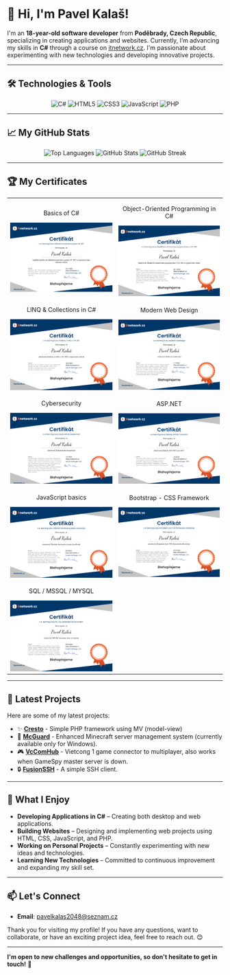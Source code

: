 # 👋 Hi, I'm **Pavel Kalaš**!

I'm an **18-year-old software developer** from **Poděbrady, Czech Republic**, specializing in creating applications and websites. Currently, I’m advancing my skills in **C#** through a course on [itnetwork.cz](https://itnetwork.cz). I'm passionate about experimenting with new technologies and developing innovative projects.

---

## 🛠️ **Technologies & Tools**

<div align="center">
  <img src="https://img.shields.io/badge/C%23-%23-00599C?style=for-the-badge&logo=csharp&logoColor=white" alt="C#">
  <img src="https://img.shields.io/badge/HTML5-%23E34F26?style=for-the-badge&logo=html5&logoColor=white" alt="HTML5">
  <img src="https://img.shields.io/badge/CSS3-%231572B6?style=for-the-badge&logo=css3&logoColor=white" alt="CSS3">
  <img src="https://img.shields.io/badge/JavaScript-%23F7DF1C?style=for-the-badge&logo=javascript&logoColor=black" alt="JavaScript">
  <img src="https://img.shields.io/badge/PHP-%23777BB4?style=for-the-badge&logo=php&logoColor=white" alt="PHP">
</div>

---

## 📈 **My GitHub Stats**

<div align="center">
  <img src="https://github-readme-stats.vercel.app/api/top-langs/?username=pavelkalas&layout=compact&theme=radical&hide=css,html" alt="Top Languages" height="160px">
  <img src="https://github-readme-stats.vercel.app/api?username=pavelkalas&show_icons=true&theme=radical" alt="GitHub Stats" height="160px">
  <img src="https://github-readme-streak-stats.herokuapp.com/?user=pavelkalas&theme=radical" alt="GitHub Streak" height="160px">
</div>

---

## 🏆 **My Certificates**

<div align="center">
  <table>
    <tr>
      <td align="center">
        <p>Basics of C#</p>
        <img src="https://github.com/pavelkalas/pavelkalas/blob/main/CSHARP_BASICS.png" alt="Basics of C#" width="400"/>
      </td>
      <td align="center">
        <p>Object-Oriented Programming in C#</p>
        <img src="https://github.com/pavelkalas/pavelkalas/blob/main/OOP_CSHARP_CERTIFIKAT.png" alt="OOP in C#" width="400"/>
      </td>
    </tr>
    <tr>
      <td align="center">
        <p>LINQ & Collections in C#</p>
        <img src="https://github.com/pavelkalas/pavelkalas/blob/main/LINQ_AND_COLECTIONS_CSHARP.png" alt="LINQ and Collections in C#" width="400"/>
      </td>
      <td align="center">
        <p>Modern Web Design</p>
        <img src="https://github.com/pavelkalas/pavelkalas/blob/main/MODERN_WEBDESIGN.png" alt="Modern Web Design" width="400"/>
      </td>
    </tr>
    <tr>
      <td align="center">
        <p>Cybersecurity</p>
        <img src="https://github.com/pavelkalas/pavelkalas/blob/main/CYBERSECURITY_CERTIFICATE.png" alt="Cybersecurity" width="400"/>
      </td>
       <td align="center">
        <p>ASP.NET</p>
        <img src="https://github.com/pavelkalas/pavelkalas/blob/main/asp_net_certifikat.png" alt="ASP.NET" width="400"/>
      </td>
    </tr>
     <tr>
      <td align="center">
        <p>JavaScript basics</p>
        <img src="https://github.com/pavelkalas/pavelkalas/blob/main/basics_javascript_certifikat.png?raw=true" alt="JavaScript basics" width="400"/>
      </td>
       <td align="center">
        <p>Bootstrap - CSS Framework</p>
        <img src="https://github.com/pavelkalas/pavelkalas/blob/main/bootstrap_certifikat.png?raw=true" alt="Bootstrap" width="400"/>
      </td>
    </tr>
     <tr>
      <td align="center">
        <p>SQL / MSSQL / MYSQL</p>
        <img src="https://github.com/pavelkalas/pavelkalas/blob/main/sql_certifikat.png?raw=true" alt="SQL/MSSQL/MYSQL" width="400"/>
      </td>
    </tr>
  </table>
</div>

---

## 🌟 **Latest Projects**

Here are some of my latest projects:

- :sparkles: [**Cresto**](https://github.com/pavelkalas/cresto) - Simple PHP framework using MV (model-view)
- 🚀 [**McGuard**](https://github.com/pavelkalas/mcguard) - Enhanced Minecraft server management system (currently available only for Windows).
- 🎮 [**VcComHub**](https://github.com/pavelkalas/vccomhub) - Vietcong 1 game connector to multiplayer, also works when GameSpy master server is down.
- 🔒 [**FusionSSH**](https://github.com/pavelkalas/fusion-ssh) - A simple SSH client.

---

## 🌱 **What I Enjoy**

- **Developing Applications in C#** – Creating both desktop and web applications.
- **Building Websites** – Designing and implementing web projects using HTML, CSS, JavaScript, and PHP.
- **Working on Personal Projects** – Constantly experimenting with new ideas and technologies.
- **Learning New Technologies** – Committed to continuous improvement and expanding my skill set.

---

## 📫 **Let's Connect**

- **Email**: [pavelkalas2048@seznam.cz](mailto:pavelkalas2048@seznam.cz)

Thank you for visiting my profile! If you have any questions, want to collaborate, or have an exciting project idea, feel free to reach out. 😊

---

**I'm open to new challenges and opportunities, so don't hesitate to get in touch!** 🚀
